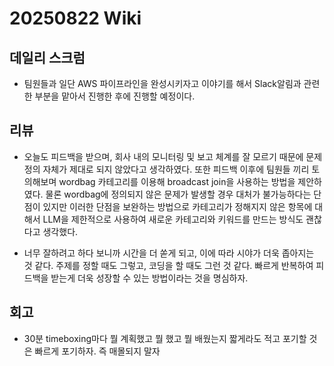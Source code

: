 # 20250822 Wiki

## 데일리 스크럼

- 팀원들과 일단 AWS 파이프라인을 완성시키자고 이야기를 해서 Slack알림과 관련한 부분을 맡아서 진행한 후에 진행할 예정이다.

## 리뷰

- 오늘도 피드백을 받으며, 회사 내의 모니터링 및 보고 체계를 잘 모르기 때문에 문제정의 자체가 제대로 되지 않았다고 생각하였다. 또한 피드백 이후에 팀원들 끼리 토의해보며 wordbag 카테고리를 이용해 broadcast join을 사용하는 방법을 제안하였다. 물론 wordbag에 정의되지 않은 문제가 발생할 경우 대처가 불가능하다는 단점이 있지만 이러한 단점을 보완하는 방법으로 카테고리가 정해지지 않은 항목에 대해서 LLM을 제한적으로 사용하여 새로운 카테고리와 키워드를 만드는 방식도 괜찮다고 생각했다.

- 너무 잘하려고 하다 보니까 시간을 더 쏟게 되고, 이에 따라 시야가 더욱 좁아지는 것 같다.
주제를 정할 때도 그렇고, 코딩을 할 때도 그런 것 같다. 
빠르게 반복하여 피드백을 받는게 더욱 성장할 수 있는 방법이라는 것을 명심하자. 

## 회고

- 30분 timeboxing마다 뭘 계획했고 뭘 했고 뭘 배웠는지 짧게라도 적고 포기할 것은 빠르게 포기하자. 즉 매몰되지 말자